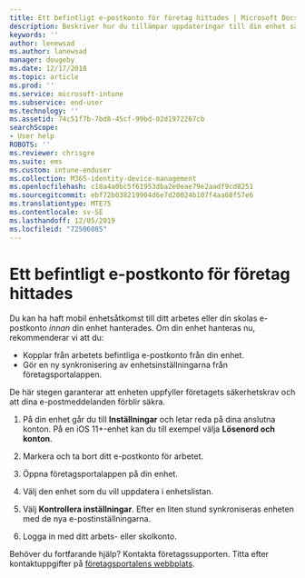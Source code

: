 ```yaml
---
title: Ett befintligt e-postkonto för företag hittades | Microsoft Docs
description: Beskriver hur du tillämpar uppdateringar till din enhet så att du kan komma åt din e-post med arbets- eller skolkontot igen.
keywords: ''
author: lenewsad
ms.author: lanewsad
manager: dougeby
ms.date: 12/17/2018
ms.topic: article
ms.prod: ''
ms.service: microsoft-intune
ms.subservice: end-user
ms.technology: ''
ms.assetid: 74c51f7b-7bd8-45cf-99bd-02d1972267cb
searchScope:
- User help
ROBOTS: ''
ms.reviewer: chrisgre
ms.suite: ems
ms.custom: intune-enduser
ms.collection: M365-identity-device-management
ms.openlocfilehash: c18a4a0bc5f61953dba2e0eae79e2aadf9cd8251
ms.sourcegitcommit: ebf72b038219904d6e7d20024b107f4aa68f57e6
ms.translationtype: MTE75
ms.contentlocale: sv-SE
ms.lasthandoff: 12/05/2019
ms.locfileid: "72506085"
---
```

# <a name="an-existing-company-email-account-was-found"></a>Ett befintligt e-postkonto för företag hittades

Du kan ha haft mobil enhetsåtkomst till ditt arbetes eller din skolas e-postkonto *innan* din enhet hanterades. Om din enhet hanteras nu, rekommenderar vi att du:

* Kopplar från arbetets befintliga e-postkonto från din enhet.
* Gör en ny synkronisering av enhetsinställningarna från företagsportalappen.  

De här stegen garanterar att enheten uppfyller företagets säkerhetskrav och att dina e-postmeddelanden förblir säkra.

1. På din enhet går du till **Inställningar** och letar reda på dina anslutna konton. På en iOS 11+-enhet kan du till exempel välja **Lösenord och konton**.
 
2. Markera och ta bort ditt e-postkonto för arbetet.

3. Öppna företagsportalappen på din enhet.  

4. Välj den enhet som du vill uppdatera i enhetslistan.

5. Välj **Kontrollera inställningar**. Efter en liten stund synkroniseras enheten med de nya e-postinställningarna.

6. Logga in med ditt arbets- eller skolkonto.

Behöver du fortfarande hjälp? Kontakta företagssupporten. Titta efter kontaktuppgifter på [företagsportalens webbplats](https://go.microsoft.com/fwlink/?linkid=2010980).
